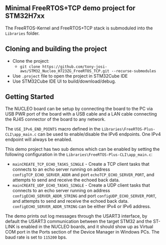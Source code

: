 Minimal FreeRTOS+TCP demo project for STM32H7xx
-----------------------------------------------

The FreeRTOS-Kernel and FreeRTOS+TCP stack is submoduled into the `Libraries` folder.

Cloning and building the project
--------------------------------

* Clone the project: 
  * `git clone https://github.com/tony-josi-aws/STM32_Nucleo_H723ZG_FreeRTOS_TCP.git --recurse-submodules`
* Use `.project` file to open the project in STM32Cube IDE
* Use STM32Cube IDE UI to build/download/debug.

Getting Started
---------------

The NUCLEO board can be setup by connecting the board to the PC via USB PWR port of the board with a USB cable and a LAN cable connecting the  RJ45 connector of the board to any network.

The `USE_IPv6_END_POINTS` macro defined in the `Libraries\FreeRTOS-Plus-CLI\app_main.c` can be used to enable/disable the IPv6 endpoints. One IPv4 endpoint will always be enabled.

This demo project has two sub demos which can be enabled by setting the following configuration in the `Libraries\FreeRTOS-Plus-CLI\app_main.c`:
* `mainCREATE_TCP_ECHO_TASKS_SINGLE` - Create a TCP client tasks that connects to an echo server running on address `configTCP_ECHO_SERVER_ADDR` and port `echoTCP_ECHO_SERVER_PORT`, and attempts to send and receive the echoed back data.
* `mainCREATE_UDP_ECHO_TASKS_SINGLE` - Create a UDP client tasks that connects to an echo server running on address `configECHO_SERVER_ADDR_STRING` and port `configUDP_ECHO_SERVER_PORT`, and attempts to send and receive the echoed back data. `configECHO_SERVER_ADDR_STRING` can be either IPv4 or IPv6 address.

The demo prints out log messages through the USART3 interface, by default the USART3 communication between the target STM32 and the ST-LINK is enabled in the NUCLEO boards, and it should show up as Virtual COM port in the Ports section of the Device Manager in Windows PCs. The baud rate is set to `115200` bps.

